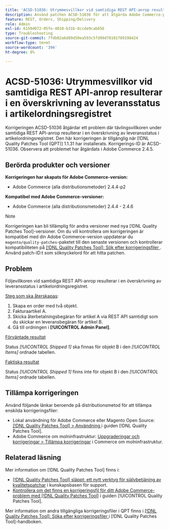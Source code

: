 ```yaml
---
title: 'ACSD-51036: Utrymmesvillkor vid samtidiga REST API-anrop resulterar i en överskrivning av leveransstatus'
description: Använd patchen ACSD-51036 för att åtgärda Adobe Commerce-problemet där det finns konkurrensförhållanden under samtidiga REST API-anrop, vilket resulterar i en överskrivning av leveransstatus i artikeltabellen.
feature: REST, Orders, Shipping/Delivery
role: Admin
exl-id: 6150d072-05fe-4010-b31b-8ccde9cab656
type: Troubleshooting
source-git-commit: 7fdb02a6d89d50ea593c5fd99d78101f89198424
workflow-type: tm+mt
source-wordcount: '394'
ht-degree: 0%

---
```


# ACSD-51036: Utrymmesvillkor vid samtidiga REST API-anrop resulterar i en överskrivning av leveransstatus i artikelordningsregistret

Korrigeringen ACSD-51036 åtgärdar ett problem där tävlingsvillkoren under samtidiga REST API-anrop resulterar i en överskrivning av leveransstatus i artikelordningsregistret. Den här korrigeringen är tillgänglig när [!DNL Quality Patches Tool (QPT)] 1.1.31 har installerats. Korrigerings-ID är ACSD-51036. Observera att problemet har åtgärdats i Adobe Commerce 2.4.5.

## Berörda produkter och versioner

**Korrigeringen har skapats för Adobe Commerce-version:**

* Adobe Commerce (alla distributionsmetoder) 2.4.4-p2

**Kompatibel med Adobe Commerce-versioner:**

* Adobe Commerce (alla distributionsmetoder) 2.4.4 - 2.4.6

>[!NOTE]
>
>Korrigeringen kan bli tillämplig för andra versioner med nya [!DNL Quality Patches Tool]-versioner. Om du vill kontrollera om korrigeringen är kompatibel med din Adobe Commerce-version uppdaterar du `magento/quality-patches`-paketet till den senaste versionen och kontrollerar kompatibiliteten på [[!DNL Quality Patches Tool]: Sök efter korrigeringsfiler ](https://experienceleague.adobe.com/tools/commerce-quality-patches/index.html?lang=sv-SE). Använd patch-ID:t som söknyckelord för att hitta patchen.

## Problem

Följevillkoren vid samtidiga REST API-anrop resulterar i en överskrivning av leveransstatus i artikelordningsregistret.

<u>Steg som ska återskapas</u>:

1. Skapa en order med två objekt.
1. Fakturaartikel A.
1. Skicka återbetalningsbegäran för artikel A via REST API samtidigt som du skickar en leveransbegäran för artikel B.
1. Gå till ordningen i **[!UICONTROL Admin Panel]**.

<u>Förväntade resultat</u>

Status *[!UICONTROL Shipped 1]* ska finnas för objekt B i den *[!UICONTROL Items]* ordnade tabellen.

<u>Faktiska resultat</u>

Status *[!UICONTROL Shipped 1]* finns inte för objekt B i den *[!UICONTROL Items]* ordnade tabellen.

## Tillämpa korrigeringen

Använd följande länkar beroende på distributionsmetod för att tillämpa enskilda korrigeringsfiler:

* Lokal användning för Adobe Commerce eller Magento Open Source: [[!DNL Quality Patches Tool] > Användning ](/help/tools/quality-patches-tool/usage.md) i guiden [!DNL Quality Patches Tool].
* Adobe Commerce om molninfrastruktur: [Uppgraderingar och korrigeringar > Tillämpa korrigeringar](https://experienceleague.adobe.com/docs/commerce-cloud-service/user-guide/develop/upgrade/apply-patches.html?lang=sv-SE) i Commerce om molninfrastruktur.

## Relaterad läsning

Mer information om [!DNL Quality Patches Tool] finns i:

* [[!DNL Quality Patches Tool] släppt: ett nytt verktyg för självbetjäning av kvalitetspatchar](https://experienceleague.adobe.com/sv/docs/commerce-operations/tools/quality-patches-tool/quality-patches-tool-to-self-serve-quality-patches) i kunskapsbasen för support.
* [Kontrollera om det finns en korrigeringsfil för ditt Adobe Commerce-problem med  [!DNL Quality Patches Tool]](/help/tools/quality-patches-tool/patches-available-in-qpt/check-patch-for-magento-issue-with-magento-quality-patches.md) i guiden [!UICONTROL Quality Patches Tool].


Mer information om andra tillgängliga korrigeringsfiler i QPT finns i [[!DNL Quality Patches Tool]: Söka efter korrigeringsfiler ](https://experienceleague.adobe.com/tools/commerce-quality-patches/index.html?lang=sv-SE) i [!DNL Quality Patches Tool]-handboken.
